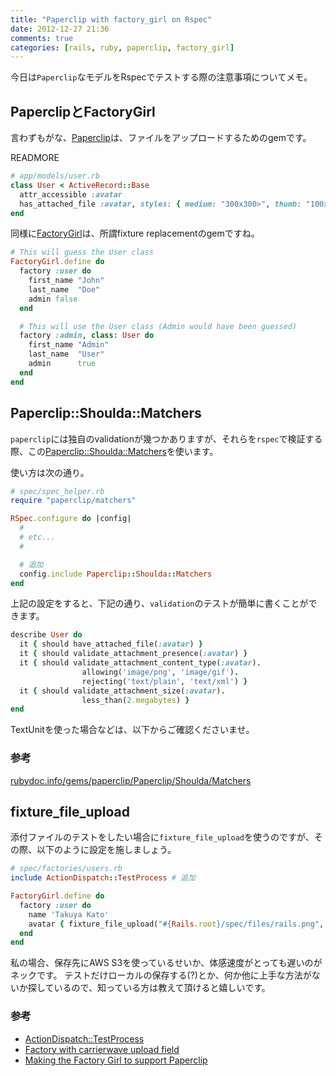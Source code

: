 ```yaml
---
title: "Paperclip with factory_girl on Rspec"
date: 2012-12-27 21:36
comments: true
categories: [rails, ruby, paperclip, factory_girl]
---
```


今日は`Paperclip`なモデルをRspecでテストする際の注意事項についてメモ。

## PaperclipとFactoryGirl

言わずもがな、[Paperclip](https://github.com/thoughtbot/paperclip)は、ファイルをアップロードするためのgemです。

READMORE

``` ruby
# app/models/user.rb
class User < ActiveRecord::Base
  attr_accessible :avatar
  has_attached_file :avatar, styles: { medium: "300x300>", thumb: "100x100>" }
end
```

同様に[FactoryGirl](https://github.com/thoughtbot/factory_girl)は、所謂fixture replacementのgemですね。

``` ruby
# This will guess the User class
FactoryGirl.define do
  factory :user do
    first_name "John"
    last_name  "Doe"
    admin false
  end

  # This will use the User class (Admin would have been guessed)
  factory :admin, class: User do
    first_name "Admin"
    last_name  "User"
    admin      true
  end
end
```

## Paperclip::Shoulda::Matchers

`paperclip`には独自のvalidationが幾つかありますが、それらを`rspec`で検証する際、この[Paperclip::Shoulda::Matchers](http://rubydoc.info/gems/paperclip/Paperclip/Shoulda/Matchers)を使います。

使い方は次の通り。

``` ruby
# spec/spec_helper.rb
require "paperclip/matchers"

RSpec.configure do |config|
  #
  # etc...
  #

  # 追加
  config.include Paperclip::Shoulda::Matchers
end
```

上記の設定をすると、下記の通り、`validation`のテストが簡単に書くことができます。

``` ruby
describe User do
  it { should have_attached_file(:avatar) }
  it { should validate_attachment_presence(:avatar) }
  it { should validate_attachment_content_type(:avatar).
                allowing('image/png', 'image/gif').
                rejecting('text/plain', 'text/xml') }
  it { should validate_attachment_size(:avatar).
                less_than(2.megabytes) }
end
```

TextUnitを使った場合などは、以下からご確認くださいませ。

### 参考

[rubydoc.info/gems/paperclip/Paperclip/Shoulda/Matchers](http://rubydoc.info/gems/paperclip/Paperclip/Shoulda/Matchers)

## fixture_file_upload

添付ファイルのテストをしたい場合に`fixture_file_upload`を使うのですが、その際、以下のように設定を施しましょう。

``` ruby
# spec/factories/users.rb
include ActionDispatch::TestProcess # 追加

FactoryGirl.define do
  factory :user do
    name 'Takuya Kato'
    avatar { fixture_file_upload("#{Rails.root}/spec/files/rails.png", "image/png") }
  end
end
```

私の場合、保存先にAWS S3を使っているせいか、体感速度がとっても遅いのがネックです。
テストだけローカルの保存する(?)とか、何か他に上手な方法がないか探しているので、知っている方は教えて頂けると嬉しいです。

### 参考

- [ActionDispatch::TestProcess](http://api.rubyonrails.org/classes/ActionDispatch/TestProcess.html)
- [Factory with carrierwave upload field](http://stackoverflow.com/questions/5990835/factory-with-carrierwave-upload-field)
- [Making the Factory Girl to support Paperclip](http://orbanbotond.blogspot.jp/2011/06/making-factory-girl-to-support.html)

